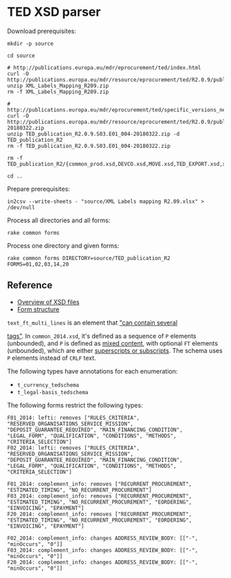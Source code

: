 # TED XSD parser

Download prerequisites:

    mkdir -p source

    cd source

    # http://publications.europa.eu/mdr/eprocurement/ted/index.html
    curl -O http://publications.europa.eu/mdr/resource/eprocurement/ted/R2.0.9/publication/XML_Labels_Mapping_R209.zip
    unzip XML_Labels_Mapping_R209.zip
    rm -f XML_Labels_Mapping_R209.zip

    # http://publications.europa.eu/mdr/eprocurement/ted/specific_versions_new.html#div2
    curl -O http://publications.europa.eu/mdr/resource/eprocurement/ted/R2.0.9/publication/beta/TED_publication_R2.0.9.S03.E01_004-20180322.zip
    unzip TED_publication_R2.0.9.S03.E01_004-20180322.zip -d TED_publication_R2
    rm -f TED_publication_R2.0.9.S03.E01_004-20180322.zip

    rm -f TED_publication_R2/{common_prod.xsd,DEVCO.xsd,MOVE.xsd,TED_EXPORT.xsd,xlink.xsd}

    cd ..

Prepare prerequisites:

    in2csv --write-sheets - "source/XML Labels mapping R2.09.xlsx" > /dev/null

Process all directories and all forms:

    rake common forms

Process one directory and given forms:

    rake common forms DIRECTORY=source/TED_publication_R2 FORMS=01,02,03,14,20

## Reference

* [Overview of XSD files](https://webgate.ec.europa.eu/fpfis/wikis/pages/viewpage.action?spaceKey=TEDeSender&title=XML+Schema+2.0.9#XMLSchema2.0.9-2.1.Overview)
* [Form structure](https://webgate.ec.europa.eu/fpfis/wikis/pages/viewpage.action?spaceKey=TEDeSender&title=XML+Schema+2.0.9#XMLSchema2.0.9-2.2.Formstructure)

`text_ft_multi_lines` is an element that ["can contain several <P> tags"](https://webgate.ec.europa.eu/fpfis/wikis/pages/viewpage.action?spaceKey=TEDeSender&title=XML+Schema+2.0.9#XMLSchema2.0.9-2.5.Textfieldsizelimitation). In `common_2014.xsd`, it's defined as a sequence of `P` elements (unbounded), and `P` is defined as [mixed content](https://www.w3.org/TR/xmlschema-0/#mixedContent), with optional `FT` elements (unbounded), which are either [superscripts or subscripts](http://simap.ted.europa.eu/documents/10184/45895/esenders_faq_en.pdf/14f88d13-7d5d-4f8f-b6a0-9bcbe7aa9351#page=16). The schema uses `P` elements instead of `CRLF` text.

The following types have annotations for each enumeration:

* `t_currency_tedschema`
* `t_legal-basis_tedschema`

The following forms restrict the following types:

    F01_2014: lefti: removes ["RULES_CRITERIA", "RESERVED_ORGANISATIONS_SERVICE_MISSION", "DEPOSIT_GUARANTEE_REQUIRED", "MAIN_FINANCING_CONDITION", "LEGAL_FORM", "QUALIFICATION", "CONDITIONS", "METHODS", "CRITERIA_SELECTION"]
    F02_2014: lefti: removes ["RULES_CRITERIA", "RESERVED_ORGANISATIONS_SERVICE_MISSION", "DEPOSIT_GUARANTEE_REQUIRED", "MAIN_FINANCING_CONDITION", "LEGAL_FORM", "QUALIFICATION", "CONDITIONS", "METHODS", "CRITERIA_SELECTION"]

    F01_2014: complement_info: removes ["RECURRENT_PROCUREMENT", "ESTIMATED_TIMING", "NO_RECURRENT_PROCUREMENT"]
    F03_2014: complement_info: removes ["RECURRENT_PROCUREMENT", "ESTIMATED_TIMING", "NO_RECURRENT_PROCUREMENT", "EORDERING", "EINVOICING", "EPAYMENT"]
    F20_2014: complement_info: removes ["RECURRENT_PROCUREMENT", "ESTIMATED_TIMING", "NO_RECURRENT_PROCUREMENT", "EORDERING", "EINVOICING", "EPAYMENT"]

    F02_2014: complement_info: changes ADDRESS_REVIEW_BODY: [["-", "minOccurs", "0"]]
    F03_2014: complement_info: changes ADDRESS_REVIEW_BODY: [["-", "minOccurs", "0"]]
    F20_2014: complement_info: changes ADDRESS_REVIEW_BODY: [["-", "minOccurs", "0"]]
